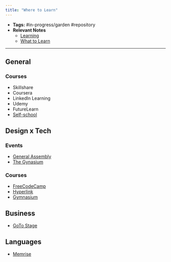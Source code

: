 ```yaml
---
title: "Where to Learn"
---
```


- **Tags:** #in-progress/garden #repository 
- **Relevant Notes**
	- [Learning](moc/learning-thinking-communicating.md)
	- [What to Learn](notes/what-to-learn.md)

---

## General
### Courses
- Skillshare
- Coursera
- LinkedIn Learning
- Udemy
- FutureLearn
- [Self-school](https://www.selfschool.me/)

## Design x Tech
### Events
- [General Assembly](https://generalassemb.ly/)
- [The Gynasium](https://thegymnasium.com/)
### Courses
- [FreeCodeCamp](https://www.freecodecamp.org/learn)
- [Hyperlink](https://hyperlink.academy/)
- [Gymnasium](https://www.thegymnasium.com/)

## Business
- [GoTo Stage](https://www.gotostage.com/)

## Languages
- [Memrise](https://www.memrise.com/)